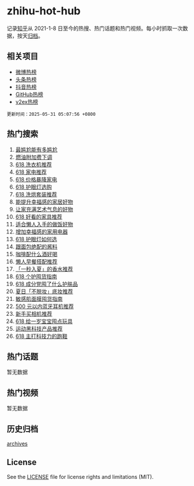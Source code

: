 # zhihu-hot-hub

记录[知乎](https://www.zhihu.com/)从 2021-1-8 日至今的热搜、热门话题和热门视频。每小时抓取一次数据，按天[归档](archives)。

## 相关项目

- [微博热榜](https://github.com/snaildev/weibo-hot-hub)
- [头条热榜](https://github.com/snaildev/toutiao-hot-hub)
- [抖音热榜](https://github.com/snaildev/douyin-hot-hub)
- [GitHub热榜](https://github.com/snaildev/github-hot-hub)
- [v2ex热榜](https://github.com/snaildev/v2ex-hot-hub)


`更新时间：2025-05-31 05:07:56 +0800`

## 热门搜索

1. [最尴尬能有多尴尬](https://www.zhihu.com/search?q=%E6%9C%80%E5%B0%B4%E5%B0%AC%E8%83%BD%E6%9C%89%E5%A4%9A%E5%B0%B4%E5%B0%AC)
1. [燃油附加费下调](https://www.zhihu.com/search?q=%E7%87%83%E6%B2%B9%E9%99%84%E5%8A%A0%E8%B4%B9%E4%B8%8B%E8%B0%83)
1. [618 洗衣机推荐](https://www.zhihu.com/search?q=618%20%E6%B4%97%E8%A1%A3%E6%9C%BA%E6%8E%A8%E8%8D%90)
1. [618 家电推荐](https://www.zhihu.com/search?q=618%20%E5%AE%B6%E7%94%B5%E6%8E%A8%E8%8D%90)
1. [618 价格暴降家电](https://www.zhihu.com/search?q=618%20%E4%BB%B7%E6%A0%BC%E6%9A%B4%E9%99%8D%E5%AE%B6%E7%94%B5)
1. [618 护眼灯选购](https://www.zhihu.com/search?q=618%20%E6%8A%A4%E7%9C%BC%E7%81%AF%E9%80%89%E8%B4%AD)
1. [618 洗烘套装推荐](https://www.zhihu.com/search?q=618%20%E6%B4%97%E7%83%98%E5%A5%97%E8%A3%85%E6%8E%A8%E8%8D%90)
1. [能提升幸福感的家居好物](https://www.zhihu.com/search?q=%E8%83%BD%E6%8F%90%E5%8D%87%E5%B9%B8%E7%A6%8F%E6%84%9F%E7%9A%84%E5%AE%B6%E5%B1%85%E5%A5%BD%E7%89%A9)
1. [让家充满艺术气息的好物](https://www.zhihu.com/search?q=%E8%AE%A9%E5%AE%B6%E5%85%85%E6%BB%A1%E8%89%BA%E6%9C%AF%E6%B0%94%E6%81%AF%E7%9A%84%E5%A5%BD%E7%89%A9)
1. [618 好看的家具推荐](https://www.zhihu.com/search?q=618%20%E5%A5%BD%E7%9C%8B%E7%9A%84%E5%AE%B6%E5%85%B7%E6%8E%A8%E8%8D%90)
1. [适合懒人入手的做饭好物](https://www.zhihu.com/search?q=%E9%80%82%E5%90%88%E6%87%92%E4%BA%BA%E5%85%A5%E6%89%8B%E7%9A%84%E5%81%9A%E9%A5%AD%E5%A5%BD%E7%89%A9)
1. [增加幸福感的家用电器](https://www.zhihu.com/search?q=%E5%A2%9E%E5%8A%A0%E5%B9%B8%E7%A6%8F%E6%84%9F%E7%9A%84%E5%AE%B6%E7%94%A8%E7%94%B5%E5%99%A8)
1. [618 护眼灯如何选](https://www.zhihu.com/search?q=618%20%E6%8A%A4%E7%9C%BC%E7%81%AF%E5%A6%82%E4%BD%95%E9%80%89)
1. [跟面包绝配的酱料](https://www.zhihu.com/search?q=%E8%B7%9F%E9%9D%A2%E5%8C%85%E7%BB%9D%E9%85%8D%E7%9A%84%E9%85%B1%E6%96%99)
1. [咖啡配什么酒好喝](https://www.zhihu.com/search?q=%E5%92%96%E5%95%A1%E9%85%8D%E4%BB%80%E4%B9%88%E9%85%92%E5%A5%BD%E5%96%9D)
1. [懒人早餐搭配推荐](https://www.zhihu.com/search?q=%E6%87%92%E4%BA%BA%E6%97%A9%E9%A4%90%E6%90%AD%E9%85%8D%E6%8E%A8%E8%8D%90)
1. [「一秒入夏」的香水推荐](https://www.zhihu.com/search?q=%E3%80%8C%E4%B8%80%E7%A7%92%E5%85%A5%E5%A4%8F%E3%80%8D%E7%9A%84%E9%A6%99%E6%B0%B4%E6%8E%A8%E8%8D%90)
1. [618 个护囤货指南](https://www.zhihu.com/search?q=618%20%E4%B8%AA%E6%8A%A4%E5%9B%A4%E8%B4%A7%E6%8C%87%E5%8D%97)
1. [618 成分党囤了什么护肤品](https://www.zhihu.com/search?q=618%20%E6%88%90%E5%88%86%E5%85%9A%E5%9B%A4%E4%BA%86%E4%BB%80%E4%B9%88%E6%8A%A4%E8%82%A4%E5%93%81)
1. [夏日「不脱妆」底妆推荐](https://www.zhihu.com/search?q=%E5%A4%8F%E6%97%A5%E3%80%8C%E4%B8%8D%E8%84%B1%E5%A6%86%E3%80%8D%E5%BA%95%E5%A6%86%E6%8E%A8%E8%8D%90)
1. [敏感肌面膜囤货指南](https://www.zhihu.com/search?q=%E6%95%8F%E6%84%9F%E8%82%8C%E9%9D%A2%E8%86%9C%E5%9B%A4%E8%B4%A7%E6%8C%87%E5%8D%97)
1. [500 元以内蓝牙耳机推荐](https://www.zhihu.com/search?q=500%20%E5%85%83%E4%BB%A5%E5%86%85%E8%93%9D%E7%89%99%E8%80%B3%E6%9C%BA%E6%8E%A8%E8%8D%90)
1. [新手买相机推荐](https://www.zhihu.com/search?q=%E6%96%B0%E6%89%8B%E4%B9%B0%E7%9B%B8%E6%9C%BA%E6%8E%A8%E8%8D%90)
1. [618 给一岁宝宝囤点玩具](https://www.zhihu.com/search?q=618%20%E7%BB%99%E4%B8%80%E5%B2%81%E5%AE%9D%E5%AE%9D%E5%9B%A4%E7%82%B9%E7%8E%A9%E5%85%B7)
1. [运动黑科技产品推荐](https://www.zhihu.com/search?q=%E8%BF%90%E5%8A%A8%E9%BB%91%E7%A7%91%E6%8A%80%E4%BA%A7%E5%93%81%E6%8E%A8%E8%8D%90)
1. [618 主打科技力的跑鞋](https://www.zhihu.com/search?q=618%20%E4%B8%BB%E6%89%93%E7%A7%91%E6%8A%80%E5%8A%9B%E7%9A%84%E8%B7%91%E9%9E%8B)

## 热门话题

暂无数据

## 热门视频

暂无数据

## 历史归档

[archives](archives)

## License

See the [LICENSE](LICENSE) file for license rights and limitations (MIT).
